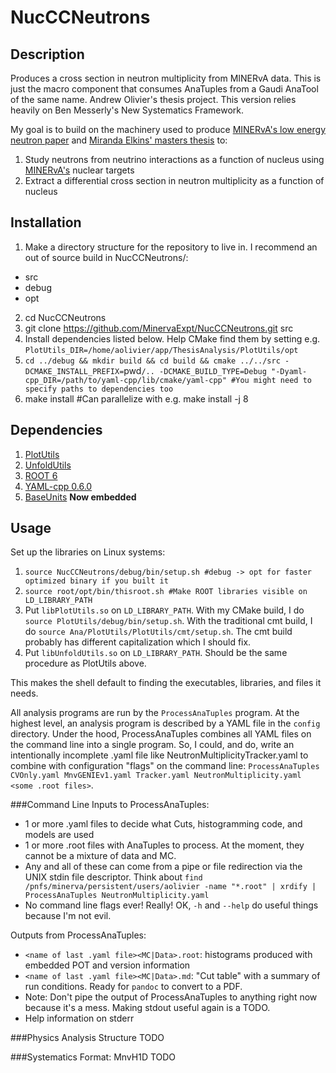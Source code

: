 # NucCCNeutrons

## Description
Produces a cross section in neutron multiplicity from MINERvA data.  This is just the macro component that consumes AnaTuples from a Gaudi AnaTool of the same name.  Andrew Olivier's thesis project.  This version relies heavily on Ben Messerly's New Systematics Framework.

My goal is to build on the machinery used to produce [MINERvA's low energy neutron paper](https://arxiv.org/abs/1901.04892) and [Miranda Elkins' masters thesis](http://inspirehep.net/record/1609603?ln=en) to:
1. Study neutrons from neutrino interactions as a function of nucleus using [MINERvA's](https://arxiv.org/abs/1305.5199) nuclear targets
2. Extract a differential cross section in neutron multiplicity as a function of nucleus

## Installation
1. Make a directory structure for the repository to live in.  I recommend an out of source build in NucCCNeutrons/:
  * src
  * debug
  * opt
2. cd NucCCNeutrons
3. git clone https://github.com/MinervaExpt/NucCCNeutrons.git src
4. Install dependencies listed below.  Help CMake find them by setting e.g. `PlotUtils_DIR=/home/aolivier/app/ThesisAnalysis/PlotUtils/opt`
5. `cd ../debug && mkdir build && cd build && cmake ../../src -DCMAKE_INSTALL_PREFIX=`pwd`/.. -DCMAKE_BUILD_TYPE=Debug "-Dyaml-cpp_DIR=/path/to/yaml-cpp/lib/cmake/yaml-cpp" #You might need to specify paths to dependencies too`
6. make install #Can parallelize with e.g. make install -j 8

## Dependencies
1. [PlotUtils](https://cdcvs.fnal.gov/redmine/projects/minerva-sw/repository/show/AnalysisFramework/Ana/PlotUtils)
2. [UnfoldUtils](https://cdcvs.fnal.gov/redmine/projects/minerva-sw/repository/show/AnalysisFramework/Ana/UnfoldUtils)
3. [ROOT 6](https://root.cern.ch/building-root)
4. [YAML-cpp 0.6.0](https://github.com/jbeder/yaml-cpp)
5. [BaseUnits](https://github.com/aolivier23/BaseUnits) **Now embedded**

## Usage
Set up the libraries on Linux systems:
1. `source NucCCNeutrons/debug/bin/setup.sh #debug -> opt for faster optimized binary if you built it`
2. `source root/opt/bin/thisroot.sh #Make ROOT libraries visible on LD_LIBRARY_PATH`
3. Put `libPlotUtils.so` on `LD_LIBRARY_PATH`.  With my CMake build, I do `source PlotUtils/debug/bin/setup.sh`.  With the traditional cmt build, I do `source Ana/PlotUtils/PlotUtils/cmt/setup.sh`.  The cmt build probably has different capitalization which I should fix.
4. Put `libUnfoldUtils.so` on `LD_LIBRARY_PATH`.  Should be the same procedure as PlotUtils above.

This makes the shell default to finding the executables, libraries, and files it needs.

All analysis programs are run by the `ProcessAnaTuples` program.  At the highest level, an analysis program is described by a YAML file in the `config` directory.  Under the hood, ProcessAnaTuples combines all YAML files on the command line into a single program.  So, I could, and do, write an intentionally incomplete .yaml file like NeutronMultiplicityTracker.yaml to combine with configuration "flags" on the command line: `ProcessAnaTuples CVOnly.yaml MnvGENIEv1.yaml Tracker.yaml NeutronMultiplicity.yaml <some .root files>`.

###Command Line
Inputs to ProcessAnaTuples:
- 1 or more .yaml files to decide what Cuts, histogramming code, and models are used
- 1 or more .root files with AnaTuples to process.  At the moment, they cannot be a mixture of data and MC.
- Any and all of these can come from a pipe or file redirection via the UNIX stdin file descriptor.  Think about `find /pnfs/minerva/persistent/users/aolivier -name "*.root" | xrdify | ProcessAnaTuples NeutronMultiplicity.yaml`
- No command line flags ever!  Really!  OK, `-h` and `--help` do useful things because I'm not evil.

Outputs from ProcessAnaTuples:
- `<name of last .yaml file><MC|Data>.root`: histograms produced with embedded POT and version information
- `<name of last .yaml file><MC|Data>.md`: "Cut table" with a summary of run conditions.  Ready for `pandoc` to convert to a PDF.
- Note: Don't pipe the output of ProcessAnaTuples to anything right now because it's a mess.  Making stdout useful again is a TODO.
- Help information on stderr

###Physics Analysis Structure
TODO

###Systematics Format: MnvH1D
TODO
